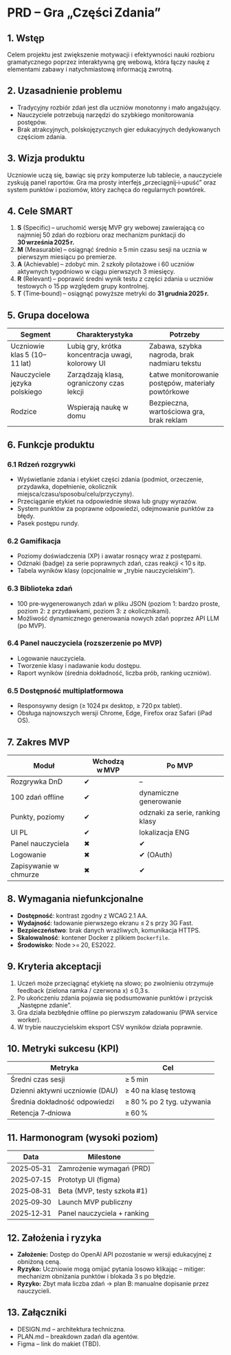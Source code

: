 # PRD – Gra „Części Zdania”

## 1. Wstęp

Celem projektu jest zwiększenie motywacji i efektywności nauki rozbioru gramatycznego poprzez interaktywną grę webową, która łączy naukę z elementami zabawy i natychmiastową informacją zwrotną.

## 2. Uzasadnienie problemu

* Tradycyjny rozbiór zdań jest dla uczniów monotonny i mało angażujący.
* Nauczyciele potrzebują narzędzi do szybkiego monitorowania postępów.
* Brak atrakcyjnych, polskojęzycznych gier edukacyjnych dedykowanych częściom zdania.

## 3. Wizja produktu

Uczniowie uczą się, bawiąc się przy komputerze lub tablecie, a nauczyciele zyskują panel raportów. Gra ma prosty interfejs „przeciągnij‑i‑upuść” oraz system punktów i poziomów, który zachęca do regularnych powtórek.

## 4. Cele SMART

1. **S** (Specific) – uruchomić wersję MVP gry webowej zawierającą co najmniej 50 zdań do rozbioru oraz mechanizm punktacji do **30 września 2025 r.**
2. **M** (Measurable) – osiągnąć średnio ≥ 5 min czasu sesji na ucznia w pierwszym miesiącu po premierze.
3. **A** (Achievable) – zdobyć min. 2 szkoły pilotażowe i 60 uczniów aktywnych tygodniowo w ciągu pierwszych 3 miesięcy.
4. **R** (Relevant) – poprawić średni wynik testu z części zdania u uczniów testowych o 15 pp względem grupy kontrolnej.
5. **T** (Time‑bound) – osiągnąć powyższe metryki do **31 grudnia 2025 r.**

## 5. Grupa docelowa

| Segment                      | Charakterystyka                                   | Potrzeby                                           |
| ---------------------------- | ------------------------------------------------- | -------------------------------------------------- |
| Uczniowie klas 5 (10–11 lat) | Lubią gry, krótka koncentracja uwagi, kolorowy UI | Zabawa, szybka nagroda, brak nadmiaru tekstu       |
| Nauczyciele języka polskiego | Zarządzają klasą, ograniczony czas lekcji         | Łatwe monitorowanie postępów, materiały powtórkowe |
| Rodzice                      | Wspierają naukę w domu                            | Bezpieczna, wartościowa gra, brak reklam           |

## 6. Funkcje produktu

### 6.1 Rdzeń rozgrywki

* Wyświetlanie zdania i etykiet części zdania (podmiot, orzeczenie, przydawka, dopełnienie, okolicznik miejsca/czasu/sposobu/celu/przyczyny).
* Przeciąganie etykiet na odpowiednie słowa lub grupy wyrazów.
* System punktów za poprawne odpowiedzi, odejmowanie punktów za błędy.
* Pasek postępu rundy.

### 6.2 Gamifikacja

* Poziomy doświadczenia (XP) i awatar rosnący wraz z postępami.
* Odznaki (badge) za serie poprawnych zdań, czas reakcji < 10 s itp.
* Tabela wyników klasy (opcjonalnie w „trybie nauczycielskim”).

### 6.3 Biblioteka zdań

* 100 pre‑wygenerowanych zdań w pliku JSON (poziom 1: bardzo proste, poziom 2: z przydawkami, poziom 3: z okolicznikami).
* Możliwość dynamicznego generowania nowych zdań poprzez API LLM (po MVP).

### 6.4 Panel nauczyciela (rozszerzenie po MVP)

* Logowanie nauczyciela.
* Tworzenie klasy i nadawanie kodu dostępu.
* Raport wyników (średnia dokładność, liczba prób, ranking uczniów).

### 6.5 Dostępność multiplatformowa

* Responsywny design (≥ 1024 px desktop, ≥ 720 px tablet).
* Obsługa najnowszych wersji Chrome, Edge, Firefox oraz Safari (iPad OS).

## 7. Zakres MVP

| Moduł                 | Wchodzą w MVP | Po MVP                          |
| --------------------- | ------------- | ------------------------------- |
| Rozgrywka DnD         | ✔             | –                               |
| 100 zdań offline      | ✔             | dynamiczne generowanie          |
| Punkty, poziomy       | ✔             | odznaki za serie, ranking klasy |
| UI PL                 | ✔             | lokalizacja ENG                 |
| Panel nauczyciela     | ✖             | ✔                               |
| Logowanie             | ✖             | ✔ (OAuth)                       |
| Zapisywanie w chmurze | ✖             | ✔                               |

## 8. Wymagania niefunkcjonalne

* **Dostępność**: kontrast zgodny z WCAG 2.1 AA.
* **Wydajność**: ładowanie pierwszego ekranu ≤ 2 s przy 3G Fast.
* **Bezpieczeństwo**: brak danych wrażliwych, komunikacja HTTPS.
* **Skalowalność**: kontener Docker z plikiem `Dockerfile`.
* **Środowisko**: Node >= 20, ES2022.

## 9. Kryteria akceptacji

1. Uczeń może przeciągnąć etykietę na słowo; po zwolnieniu otrzymuje feedback (zielona ramka / czerwona x) ≤ 0,3 s.
2. Po ukończeniu zdania pojawia się podsumowanie punktów i przycisk „Następne zdanie”.
3. Gra działa bezbłędnie offline po pierwszym załadowaniu (PWA service worker).
4. W trybie nauczycielskim eksport CSV wyników działa poprawnie.

## 10. Metryki sukcesu (KPI)

| Metryka                         | Cel                       |
| ------------------------------- | ------------------------- |
| Średni czas sesji               | ≥ 5 min                   |
| Dzienni aktywni uczniowie (DAU) | ≥ 40 na klasę testową     |
| Średnia dokładność odpowiedzi   | ≥ 80 % po 2 tyg. używania |
| Retencja 7‑dniowa               | ≥ 60 %                    |

## 11. Harmonogram (wysoki poziom)

| Data       | Milestone                   |
| ---------- | --------------------------- |
| 2025‑05‑31 | Zamrożenie wymagań (PRD)    |
| 2025‑07‑15 | Prototyp UI (figma)         |
| 2025‑08‑31 | Beta (MVP, testy szkoła #1) |
| 2025‑09‑30 | Launch MVP publiczny        |
| 2025‑12‑31 | Panel nauczyciela + ranking |

## 12. Założenia i ryzyka

* **Założenie:** Dostęp do OpenAI API pozostanie w wersji edukacyjnej z obniżoną ceną.
* **Ryzyko:** Uczniowie mogą omijać pytania losowo klikając – mitiger: mechanizm obniżania punktów i blokada 3 s po błędzie.
* **Ryzyko:** Zbyt mała liczba zdań -> plan B: manualne dopisanie przez nauczycieli.

## 13. Załączniki

* DESIGN.md – architektura techniczna.
* PLAN.md – breakdown zadań dla agentów.
* Figma – link do makiet (TBD).
